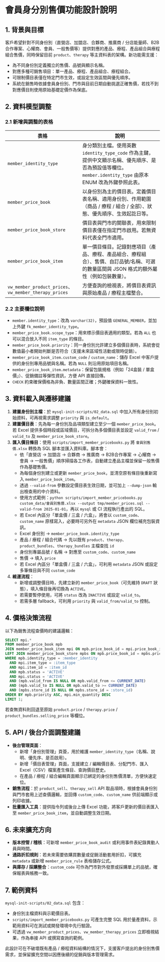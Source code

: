 # 會員身分別售價功能設計說明

## 1. 背景與目標
客戶希望針對不同身份別（直營店、加盟店、合夥商、推廣商 / 分店能量師、B2B合作專案、心耀商、會員、一般售價等）提供對應的產品、療程、產品組合與療程組合售價，同時保留目前 `product`、`therapy` 等主資料表的架構。新功能需支援：

- 為不同身份別定義獨立的售價、品號與顯示名稱。
- 對應多種可銷售項目：單一產品、療程、產品組合、療程組合。
- 可限制價目表僅在特定門市生效，或設定生效區間與優先順序。
- 系統在銷售時依據會員身份別、門市與目前日期自動挑選正確售價，若找不到對應價目則使用原始基礎定價作為保底。

## 2. 資料模型調整

### 2.1 新增與調整的表格
| 表格 | 說明 |
| --- | --- |
| `member_identity_type` | 身分類別主檔。使用英數 `identity_type_code` 作為主鍵，提供中文顯示名稱、優先順序、是否為預設值等欄位。`member.identity_type` 由原本 ENUM 改為外鍵參照此表。 |
| `member_price_book` | 以身份別為主的價目表。定義價目表名稱、適用身份別、作用範圍（商品 / 療程 / 組合 / 全部）、狀態、優先順序、生效起訖日等。 |
| `member_price_book_store` | 價目表與門市的關聯表，用來限制價目表僅在指定門市啟用。若無資料代表全門市適用。 |
| `member_price_book_item` | 單一價目條目。記錄對應項目（產品、療程、產品組合、療程組合）、售價、自訂品號/名稱、可選的數量區間與 JSON 格式的額外屬性（例如包裝數量）。 |
| `vw_member_product_prices`、`vw_member_therapy_prices` | 方便查詢的檢視表，將價目表資訊與原始產品 / 療程主檔整合。 |

### 2.2 主要欄位說明
- `member.identity_type`：改為 `varchar(32)`，預設值 `GENERAL_MEMBER`，並加上外鍵 `fk_member_identity_type`。
- `member_price_book.scope_type`：用來標示價目表適用的類型。若為 `ALL` 也可以混合放入不同 `item_type` 的條目。
- `member_price_book.priority`：同一身份別允許建立多個價目表時，系統會從數值最小者開始判斷是否符合（支援未來區域性活動或限時促銷）。
- `member_price_book_item.custom_code` / `custom_name`：儲存 Excel 中客戶提供的身份別專用品號與名稱。若為 `NULL` 則沿用原始項目名稱。
- `member_price_book_item.metadata`：保留包裝規格（例如「24盒裝 / 單盒價」）、促銷備註等彈性資訊，方便 API 直接回傳。
- `CHECK` 約束確保價格為非負、數量區間正確；外鍵確保資料一致性。

## 3. 資料載入與遷移建議
1. **建置身份別主檔**：於 `mysql-init-scripts/02_data.sql` 中加入所有身份別初始資料，可再視需求調整 `priority` 與 `is_default`。
2. **建置價目表**：先為每一身份別及品項類型建立至少一個 `member_price_book`。若 Excel 提供多個時段或區域價目，可拆分為多個價目表並設定 `valid_from` / `valid_to` 及 `member_price_book_store`。
3. **匯入價目條目**：使用 `scripts/import_member_pricebooks.py` 將 `會員別售價.xlsx` 轉換為 SQL 腳本並匯入資料庫。腳本會：
   - 依「直營店 → 加盟店 → 合夥商 → 推廣商 → B2B合作專案 → 心耀商 → 會員 → 一般售價」順序掃描各工作表，自動建立產品主檔並保留一般售價作為基礎售價。
   - 為每個身份別建立或更新 `member_price_book`，並清空原有條目後重新寫入 `member_price_book_item`。
   - 透過 `--valid-from` 參數設定價目表生效日期，並可加上 `--dump-json` 輸出檢查用的中介資料。
   - 使用方式範例：`python scripts/import_member_pricebooks.py custom_data/會員別售價.xlsx --output tmp/member_prices.sql --valid-from 2025-01-01`，再以 `mysql` 或 CI 流程執行產出的 SQL。
   - 若 Excel 內區分「單盒價 / 三盒 / 六盒」，將會以 `custom_code`、`custom_name` 原樣寫入，必要時可另外在 `metadata` JSON 欄位補充包裝資訊。
   - Excel 身份別 → `member_price_book.identity_type`
   - 產品 / 療程 / 組合代碼 → 先以既有 `product`、`therapy`、`product_bundles`、`therapy_bundles` 主檔查找 `id`
   - 身份別專屬品號 / 名稱 → 對應至 `custom_code`、`custom_name`
   - 售價 → 填入 `price`
   - 若 Excel 內區分「單盒價 / 三盒 / 六盒」，可利用 `metadata` JSON 或設定多筆條目與不同 `custom_code`
4. **維運流程**：
   - 新增或調整價目時，先建立新的 `member_price_book`（可先維持 `DRAFT` 狀態），填入條目後再切換為 `ACTIVE`。
   - 若需要暫停使用，可將 `status` 改為 `INACTIVE` 或設定 `valid_to`。
   - 若需多層 fallback，可利用 `priority` 與 `valid_from/valid_to` 控制。

## 4. 價格決策流程
以下為銷售流程查價時的建議邏輯：

```sql
SELECT mpi.*
FROM member_price_book mpb
JOIN member_price_book_item mpi ON mpb.price_book_id = mpi.price_book_id
LEFT JOIN member_price_book_store mpbs ON mpb.price_book_id = mpbs.price_book_id
WHERE mpb.identity_type = :member_identity
  AND mpi.item_type = :item_type
  AND mpi.item_id = :item_id
  AND mpb.status = 'ACTIVE'
  AND mpi.status = 'ACTIVE'
  AND (mpb.valid_from IS NULL OR mpb.valid_from <= CURRENT_DATE)
  AND (mpb.valid_to IS NULL OR mpb.valid_to >= CURRENT_DATE)
  AND (mpbs.store_id IS NULL OR mpbs.store_id = :store_id)
ORDER BY mpb.priority ASC, mpi.min_quantity DESC
LIMIT 1;
```

若查無資料則回退至原始 `product.price` / `therapy.price` / `product_bundles.selling_price` 等欄位。

## 5. API / 後台介面調整建議
- **後台管理頁面**：
  - 新增「身份別管理」頁簽，用於維護 `member_identity_type`（名稱、說明、優先序、是否啟用）。
  - 新增「價目表管理」頁面，支援建立 / 編輯價目表、分配門市、匯入 Excel（CSV）檔案產生條目、查詢價目歷史。
  - 在產品 / 療程 / 組合編輯頁面顯示已綁定的身份別售價清單，方便快速定位。
- **銷售流程**：於 `product_sell`、`therapy_sell` API 取品項時，根據會員身份別與門市套用上述查價邏輯，並回傳 `custom_code`、`custom_name` 供前端顯示或列印收據。
- **批量匯入工具**：提供指令列或後台上傳 Excel 功能，將客戶更新的價目表匯入至 `member_price_book_item`，並自動調整生效日期。

## 6. 未來擴充方向
- **版本控管 / 稽核**：可新增 `member_price_book_audit` 或利用事件表紀錄異動人員與時間。
- **通路折扣規則**：若未來需要依購買數量或促銷活動套用折扣，可擴充 `metadata` 或新增 `member_price_rule` 表格儲存公式。
- **與庫存 / 採購整合**：`custom_code` 可作為門市對外發票或採購單上的品號，確保報表與帳務一致。

## 7. 範例資料
`mysql-init-scripts/02_data.sql` 包含：
- 身份別主檔資料與示範價目表。
- `scripts/import_member_pricebooks.py` 可產生完整 SQL 用於量產資料，示範用資料可在測試或開發環境中先行驗證。
- 可透過 `vw_member_product_prices`、`vw_member_therapy_prices` 立即檢視結果，作為串接 API 或撰寫查詢的範例。

此設計可在不破壞既有產品 / 療程資料結構的情況下，支援客戶提出的身份別售價需求，並保留擴充空間以因應後續的促銷與版本管理需求。
